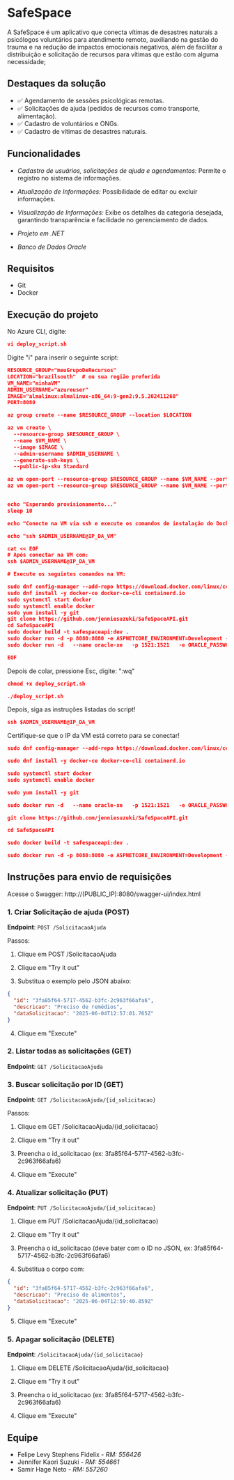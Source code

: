 # SafeSpace

A SafeSpace é um aplicativo que conecta vítimas de desastres naturais a psicólogos voluntários para atendimento remoto, auxiliando na gestão do trauma e na redução de impactos emocionais negativos, além de facilitar a distribuição e solicitação de recursos para vítimas que estão com alguma necessidade; 

## Destaques da solução
- ✅ Agendamento de sessões psicológicas remotas.
- ✅ Solicitações de ajuda (pedidos de recursos como transporte, alimentação).
- ✅ Cadastro de voluntários e ONGs.
- ✅ Cadastro de vítimas de desastres naturais.

## Funcionalidades

- *Cadastro de usuários, solicitações de ajuda e agendamentos:* Permite o registro no sistema de informações.

- *Atualização de Informações:* Possibilidade de editar ou excluir informações.

- *Visualização de Informações:* Exibe os detalhes da categoria desejada, garantindo transparência e facilidade no gerenciamento de dados.

- *Projeto em .NET*

- *Banco de Dados Oracle*

## Requisitos

- Git
- Docker

## Execução do projeto

No Azure CLI, digite: 

```json
vi deploy_script.sh
```

Digite "i" para inserir o seguinte script:
```json
RESOURCE_GROUP="meuGrupoDeRecursos"
LOCATION="brazilsouth"  # ou sua região preferida
VM_NAME="minhaVM"
ADMIN_USERNAME="azureuser"
IMAGE="almalinux:almalinux-x86_64:9-gen2:9.5.202411260"
PORT=8080

az group create --name $RESOURCE_GROUP --location $LOCATION

az vm create \
  --resource-group $RESOURCE_GROUP \
  --name $VM_NAME \
  --image $IMAGE \
  --admin-username $ADMIN_USERNAME \
  --generate-ssh-keys \
  --public-ip-sku Standard

az vm open-port --resource-group $RESOURCE_GROUP --name $VM_NAME --port $PORT --priority 1020
az vm open-port --resource-group $RESOURCE_GROUP --name $VM_NAME --port 1521 --priority 1010


echo "Esperando provisionamento..."
sleep 10

echo "Conecte na VM via ssh e execute os comandos de instalação do Docker"

echo "ssh $ADMIN_USERNAME@IP_DA_VM"

cat << EOF
# Após conectar na VM com:
ssh $ADMIN_USERNAME@IP_DA_VM

# Execute os seguintes comandos na VM:

sudo dnf config-manager --add-repo https://download.docker.com/linux/centos/docker-ce.repo
sudo dnf install -y docker-ce docker-ce-cli containerd.io
sudo systemctl start docker
sudo systemctl enable docker
sudo yum install -y git
git clone https://github.com/jenniesuzuki/SafeSpaceAPI.git
cd SafeSpaceAPI
sudo docker build -t safespaceapi:dev .
sudo docker run -d -p 8080:8080 -e ASPNETCORE_ENVIRONMENT=Development --name safespaceapi safespaceapi:dev
sudo docker run -d   --name oracle-xe   -p 1521:1521   -e ORACLE_PASSWORD=fiap   -e ORACLE_DATABASE=FIAP   -e APP_USER=my_user   -e APP_USER_PASSWORD=fiap   -v oracle-volume:/u01/app/oracle/oradata   gvenzl/oracle-xe:11

EOF
```

Depois de colar, pressione Esc, digite: ":wq"

```json
chmod +x deploy_script.sh
```

```json
./deploy_script.sh
```

Depois, siga as instruções listadas do script!

```json
ssh $ADMIN_USERNAME@IP_DA_VM
```

Certifique-se que o IP da VM está correto para se conectar!

```json
sudo dnf config-manager --add-repo https://download.docker.com/linux/centos/docker-ce.repo
```
```json
sudo dnf install -y docker-ce docker-ce-cli containerd.io
```
```json
sudo systemctl start docker
sudo systemctl enable docker
```
```json
sudo yum install -y git
```
```json
sudo docker run -d   --name oracle-xe   -p 1521:1521   -e ORACLE_PASSWORD=fiap   -e ORACLE_DATABASE=FIAP   -e APP_USER=my_user   -e APP_USER_PASSWORD=fiap   -v oracle-volume:/u01/app/oracle/oradata   gvenzl/oracle-xe:11
```
```json
git clone https://github.com/jenniesuzuki/SafeSpaceAPI.git
```
```json
cd SafeSpaceAPI
```
```json
sudo docker build -t safespaceapi:dev .
```
```json
sudo docker run -d -p 8080:8080 -e ASPNETCORE_ENVIRONMENT=Development --name safespaceapi safespaceapi:dev
```

## Instruções para envio de requisições

Acesse o Swagger: http://(PUBLIC_IP):8080/swagger-ui/index.html

### 1. Criar Solicitação de ajuda (POST)
**Endpoint**: `POST /SolicitacaoAjuda`

Passos:

1. Clique em POST /SolicitacaoAjuda

2. Clique em "Try it out"

3. Substitua o exemplo pelo JSON abaixo:
```json
{
  "id": "3fa85f64-5717-4562-b3fc-2c963f66afa6",
  "descricao": "Preciso de remédios",
  "dataSolicitacao": "2025-06-04T12:57:01.765Z"
}
```
4. Clique em "Execute"

### 2. Listar todas as solicitações (GET)
**Endpoint**: `GET /SolicitacaoAjuda`

### 3. Buscar solicitação por ID (GET)
**Endpoint**: `GET /SolicitacaoAjuda/{id_solicitacao}`

Passos:

1. Clique em GET /SolicitacaoAjuda/{id_solicitacao}

2. Clique em "Try it out"

3. Preencha o id_solicitacao (ex: 3fa85f64-5717-4562-b3fc-2c963f66afa6)

4. Clique em "Execute"

### 4. Atualizar solicitação (PUT)
**Endpoint**: `PUT /SolicitacaoAjuda/{id_solicitacao}`

1. Clique em PUT /SolicitacaoAjuda/{id_solicitacao}

2. Clique em "Try it out"

3. Preencha o id_solicitacao (deve bater com o ID no JSON, ex: 3fa85f64-5717-4562-b3fc-2c963f66afa6)

4. Substitua o corpo com:

```json
{
  "id": "3fa85f64-5717-4562-b3fc-2c963f66afa6",
  "descricao": "Preciso de alimentos",
  "dataSolicitacao": "2025-06-04T12:59:40.859Z"
}
```

5. Clique em "Execute"

### 5. Apagar solicitação (DELETE)
**Endpoint**: `/SolicitacaoAjuda/{id_solicitacao}`

1. Clique em DELETE /SolicitacaoAjuda/{id_solicitacao}

2. Clique em "Try it out"

3. Preencha o id_solicitacao (ex: 3fa85f64-5717-4562-b3fc-2c963f66afa6)

4. Clique em "Execute"


## Equipe

- Felipe Levy Stephens Fidelix - *RM: 556426*
- Jennifer Kaori Suzuki - *RM: 554661*
- Samir Hage Neto - *RM: 557260*
